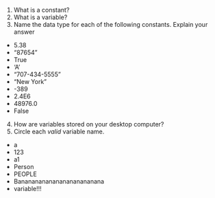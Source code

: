 1. What is a constant? 
2. What is a variable?
3.	Name the data type for each of the following constants. Explain your answer
  *	5.38
  *	“87654”
  *	True
  *	‘A’
  *	“707-434-5555”
  *	“New York”
  *	-389
  *	2.4E6
  *	48976.0
  *	False
4. How are variables stored on your desktop computer?
5. Circle each *valid* variable name.
  * a
  * 123
  * a1
  * Person
  * PEOPLE
  * Banananananananananananana
  * variable!!!

